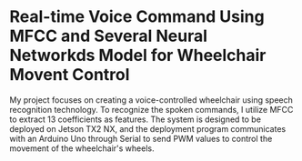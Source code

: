 # Real-time Voice Command Using MFCC and Several Neural Networkds Model for Wheelchair Movent Control
My project focuses on creating a voice-controlled wheelchair using speech recognition technology. To recognize the spoken commands, I utilize MFCC to extract 13 coefficients as features. The system is designed to be deployed on Jetson TX2 NX, and the deployment program communicates with an Arduino Uno through Serial to send PWM values to control the movement of the wheelchair's wheels.
